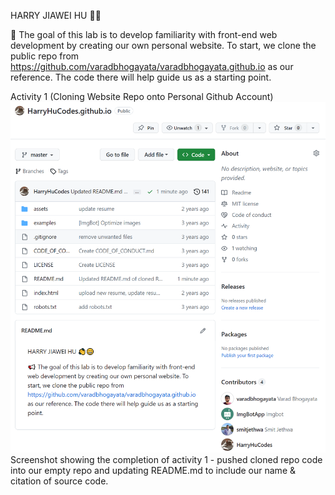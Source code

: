 HARRY JIAWEI HU 👋😁

📢 The goal of this lab is to develop familiarity with front-end web development by creating our own personal website. To start, we clone the public repo from https://github.com/varadbhogayata/varadbhogayata.github.io as our reference. The code there will help guide us as a starting point.

Activity 1 (Cloning Website Repo onto Personal Github Account)
![screenshot_of_cloned_repo](activity_screenshots\image.png)
Screenshot showing the completion of activity 1 - pushed cloned repo code into our empty repo and updating README.md to include our name & citation of source code. 